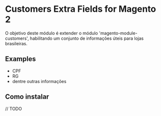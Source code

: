 # Customers Extra Fields for Magento 2

O objetivo deste módulo é extender o módulo 'magento-module-customers', 
habilitando um conjunto de informações úteis para lojas brasileiras.

## Examples
 * CPF
 * RG
 * dentre outras informações
 
## Como instalar
// TODO
